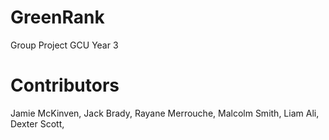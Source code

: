 
# GreenRank
Group Project GCU Year 3

# Contributors
Jamie McKinven,
Jack Brady,
Rayane Merrouche,
Malcolm Smith,
Liam Ali,
Dexter Scott,

